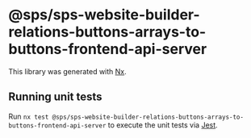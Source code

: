 # @sps/sps-website-builder-relations-buttons-arrays-to-buttons-frontend-api-server

This library was generated with [Nx](https://nx.dev).

## Running unit tests

Run `nx test @sps/sps-website-builder-relations-buttons-arrays-to-buttons-frontend-api-server` to execute the unit tests via [Jest](https://jestjs.io).

